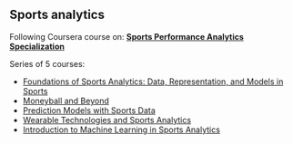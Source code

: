 ## Sports analytics

Following Coursera course on: [**Sports Performance Analytics Specialization**](https://www.coursera.org/specializations/sports-analytics#courses)

Series of 5 courses:
* [Foundations of Sports Analytics: Data, Representation, and Models in Sports](https://www.coursera.org/learn/foundations-sports-analytics?specialization=sports-analytics)
* [Moneyball and Beyond](https://www.coursera.org/learn/moneyball-and-beyond?specialization=sports-analytics)
* [Prediction Models with Sports Data](https://www.coursera.org/learn/prediction-models-sports-data?specialization=sports-analytics)
* [Wearable Technologies and Sports Analytics](https://www.coursera.org/learn/wearable-technologies?specialization=sports-analytics)
* [Introduction to Machine Learning in Sports Analytics](https://www.coursera.org/learn/machine-learning-sports-analytics?specialization=sports-analytics)